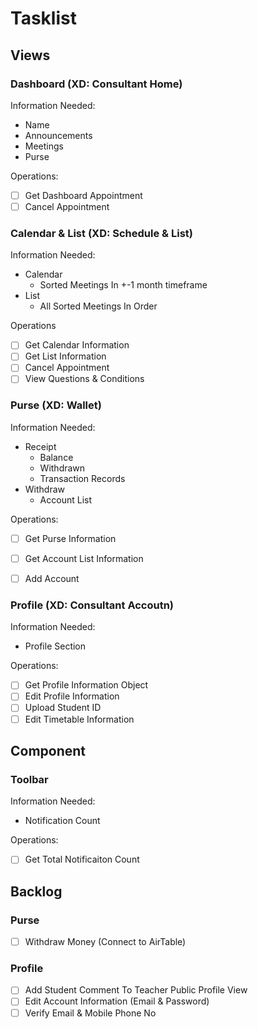 # Tasklist

## Views

### Dashboard (XD: Consultant Home)

Information Needed:
- Name
- Announcements
- Meetings
- Purse

Operations:
- [ ] Get Dashboard Appointment
- [ ] Cancel Appointment

### Calendar & List (XD: Schedule & List)

Information Needed:
- Calendar
    - Sorted Meetings In +-1 month timeframe
- List
    - All Sorted Meetings In Order

Operations
- [ ] Get Calendar Information
- [ ] Get List Information
- [ ] Cancel Appointment
- [ ] View Questions & Conditions

### Purse (XD: Wallet)

Information Needed:
- Receipt
    - Balance
    - Withdrawn
    - Transaction Records
- Withdraw
    - Account List

Operations:
- [ ] Get Purse Information
- [ ] Get Account List Information
- [ ] Add Account


### Profile (XD: Consultant Accoutn)

Information Needed:
- Profile Section

Operations:
- [ ] Get Profile Information Object
- [ ] Edit Profile Information
- [ ] Upload Student ID
- [ ] Edit Timetable Information

## Component

### Toolbar

Information Needed: 
- Notification Count

Operations:
- [ ] Get Total Notificaiton Count


## Backlog

### Purse
- [ ] Withdraw Money (Connect to AirTable)

### Profile
- [ ] Add Student Comment To Teacher Public Profile View
- [ ] Edit Account Information (Email & Password)
- [ ] Verify Email & Mobile Phone No